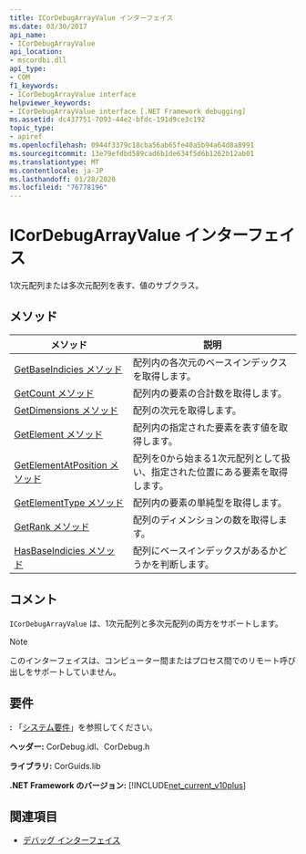 ```yaml
---
title: ICorDebugArrayValue インターフェイス
ms.date: 03/30/2017
api_name:
- ICorDebugArrayValue
api_location:
- mscordbi.dll
api_type:
- COM
f1_keywords:
- ICorDebugArrayValue interface
helpviewer_keywords:
- ICorDebugArrayValue interface [.NET Framework debugging]
ms.assetid: dc437751-7093-44e2-bfdc-191d9ce3c192
topic_type:
- apiref
ms.openlocfilehash: 0944f3379c18cba56ab65fe40a5b94a64d8a8991
ms.sourcegitcommit: 13e79efdbd589cad6b1de634f5d6b1262b12ab01
ms.translationtype: MT
ms.contentlocale: ja-JP
ms.lasthandoff: 01/28/2020
ms.locfileid: "76778196"
---
```

# <a name="icordebugarrayvalue-interface"></a>ICorDebugArrayValue インターフェイス

1次元配列または多次元配列を表す、値のサブクラス。  
  
## <a name="methods"></a>メソッド  
  
|メソッド|説明|  
|------------|-----------------|  
|[GetBaseIndicies メソッド](icordebugarrayvalue-getbaseindicies-method.md)|配列内の各次元のベースインデックスを取得します。|  
|[GetCount メソッド](icordebugarrayvalue-getcount-method.md)|配列内の要素の合計数を取得します。|  
|[GetDimensions メソッド](icordebugarrayvalue-getdimensions-method.md)|配列の次元を取得します。|  
|[GetElement メソッド](icordebugarrayvalue-getelement-method.md)|配列内の指定された要素を表す値を取得します。|  
|[GetElementAtPosition メソッド](icordebugarrayvalue-getelementatposition-method.md)|配列を0から始まる1次元配列として扱い、指定された位置にある要素を取得します。|  
|[GetElementType メソッド](icordebugarrayvalue-getelementtype-method.md)|配列内の要素の単純型を取得します。|  
|[GetRank メソッド](icordebugarrayvalue-getrank-method.md)|配列のディメンションの数を取得します。|  
|[HasBaseIndicies メソッド](icordebugarrayvalue-hasbaseindicies-method.md)|配列にベースインデックスがあるかどうかを判断します。|  
  
## <a name="remarks"></a>コメント  
 `ICorDebugArrayValue` は、1次元配列と多次元配列の両方をサポートします。  
  
> [!NOTE]
> このインターフェイスは、コンピューター間またはプロセス間でのリモート呼び出しをサポートしていません。  
  
## <a name="requirements"></a>要件  
 **:** 「[システム要件](../../../../docs/framework/get-started/system-requirements.md)」を参照してください。  
  
 **ヘッダー:** CorDebug.idl、CorDebug.h  
  
 **ライブラリ:** CorGuids.lib  
  
 **.NET Framework のバージョン:** [!INCLUDE[net_current_v10plus](../../../../includes/net-current-v10plus-md.md)]  
  
## <a name="see-also"></a>関連項目

- [デバッグ インターフェイス](debugging-interfaces.md)
